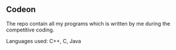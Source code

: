 ## Codeon

The repo contain all my programs which is written by me during the competitive coding.

Languages used: C++, C, Java

